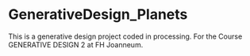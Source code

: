 # GenerativeDesign_Planets
This is a generative design project coded in processing. For the Course GENERATIVE DESIGN 2 at FH Joanneum.
